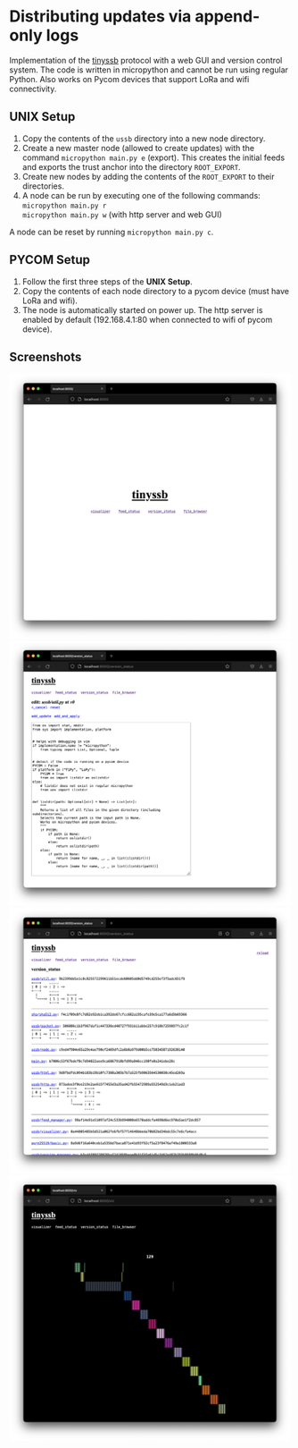 # Distributing updates via append-only logs
Implementation of the [tinyssb](https://github.com/tschudin/tinyssb) protocol
with a web GUI and version control system. The code is written in micropython
and cannot be run using regular Python. Also works on Pycom devices that support
LoRa and wifi connectivity.

## UNIX Setup
1. Copy the contents of the `ussb` directory into a new node directory.
2. Create a new master node (allowed to create updates) with the command
`micropython main.py e` (export). This creates the initial feeds and exports
the trust anchor into the directory `ROOT_EXPORT`.
3. Create new nodes by adding the contents of the `ROOT_EXPORT` to their directories.
4. A node can be run by executing one of the following commands:  
`micropython main.py r`  
`micropython main.py w` (with http server and web GUI)

A node can be reset by running `micropython main.py c`.

## PYCOM Setup
1. Follow the first three steps of the **UNIX Setup**.
2. Copy the contents of each node directory to a pycom device (must have LoRa and wifi).
3. The node is automatically started on power up. The http server is enabled by default
(192.168.4.1:80 when connected to wifi of pycom device).

## Screenshots
![index](screenshots/index.png)
![editor](screenshots/editor.png)
![versions](screenshots/versions.png)
![visualizer](screenshots/visualizer.png)
